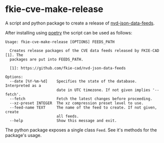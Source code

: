 <!--
SPDX-FileCopyrightText: 2024 Fraunhofer FKIE
SPDX-FileContributor: Marten Ringwelski <git@maringuu.de>

SPDX-License-Identifier: CC-BY-SA-4.0
-->

# fkie-cve-make-release
A script and python package to create a release of
[nvd-json-data-feeds][nvd-json-data-feeds].

After installing using [poetry][poetry] the script can be used as follows:
```
Usage: fkie-cve-make-release [OPTIONS] FEEDS_PATH

  Creates release packages of the CVE data feeds released by FKIE-CAD [1]. The
  packages are put into FEEDS_PATH.

  [1]: https://github.com/fkie-cad/nvd-json-data-feeds

Options:
  --date [%Y-%m-%d]    Specifies the state of the database. Interpreted as a
                       date in UTC timezone. If not given implies '--fetch'.
  --fetch              Fetch the latest changes before proceeding.
  --xz-preset INTEGER  The xz compression preset level to use.
  --feed-name TEXT     The name of the feed to create. If not given, create
                       all feeds.
  --help               Show this message and exit.
```

The python package exposes a single class `Feed`.
See it's methods for the package's usage.

[nvd-json-data-feeds]: https://github.com/fkie-cad/nvd-json-data-feeds
[poetry]: https://python-poetry.org/
